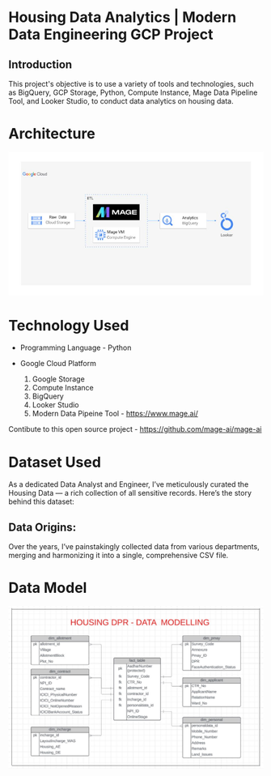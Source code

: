 # Housing Data Analytics | Modern Data Engineering GCP Project
## Introduction 
This project's objective is to use a variety of tools and technologies, such as BigQuery, GCP Storage, Python, Compute Instance, Mage Data Pipeline Tool, and Looker Studio, to conduct data analytics on housing data.
# Architecture
![Image](https://github.com/sumanthmalipeddi/GoogleCloudDE/blob/main/architecture.jpg)
# Technology Used
* Programming Language - Python
* Google Cloud Platform

  1. Google Storage
  2. Compute Instance
  3. BigQuery
  4. Looker Studio
  5. Modern Data Pipeine Tool - https://www.mage.ai/

Contibute to this open source project - https://github.com/mage-ai/mage-ai

# Dataset Used
As a dedicated Data Analyst and Engineer, I’ve meticulously curated the Housing Data — a rich collection of all sensitive records. Here’s the story behind this dataset:

## Data Origins:
Over the years, I’ve painstakingly collected data from various departments, merging and harmonizing it into a single, comprehensive CSV file.

# Data Model
![Image](https://github.com/sumanthmalipeddi/GoogleCloudDE/blob/main/data_model.JPG)
